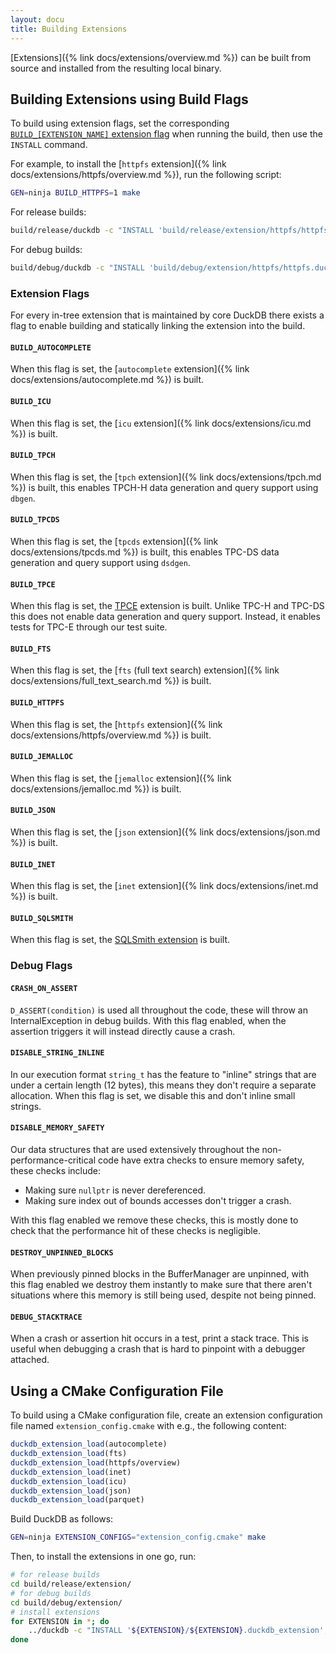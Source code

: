 ```yaml
---
layout: docu
title: Building Extensions
---
```


[Extensions]({% link docs/extensions/overview.md %}) can be built from source and installed from the resulting local binary.

## Building Extensions using Build Flags

To build using extension flags, set the corresponding [`BUILD_[EXTENSION_NAME]` extension flag](#extension-flags) when running the build, then use the `INSTALL` command.

For example, to install the [`httpfs` extension]({% link docs/extensions/httpfs/overview.md %}), run the following script:

```bash
GEN=ninja BUILD_HTTPFS=1 make
```

For release builds:

```bash
build/release/duckdb -c "INSTALL 'build/release/extension/httpfs/httpfs.duckdb_extension';"
```

For debug builds:

```bash
build/debug/duckdb -c "INSTALL 'build/debug/extension/httpfs/httpfs.duckdb_extension';"
```

### Extension Flags

For every in-tree extension that is maintained by core DuckDB there exists a flag to enable building and statically linking the extension into the build.

#### `BUILD_AUTOCOMPLETE`

When this flag is set, the [`autocomplete` extension]({% link docs/extensions/autocomplete.md %}) is built.

#### `BUILD_ICU`

When this flag is set, the [`icu` extension]({% link docs/extensions/icu.md %}) is built.

#### `BUILD_TPCH`

When this flag is set, the [`tpch` extension]({% link docs/extensions/tpch.md %}) is built, this enables TPCH-H data generation and query support using `dbgen`.

#### `BUILD_TPCDS`

When this flag is set, the [`tpcds` extension]({% link docs/extensions/tpcds.md %}) is built, this enables TPC-DS data generation and query support using `dsdgen`.

#### `BUILD_TPCE`

When this flag is set, the [TPCE](https://www.tpc.org/tpce/) extension is built. Unlike TPC-H and TPC-DS this does not enable data generation and query support. Instead, it enables tests for TPC-E through our test suite.

#### `BUILD_FTS`

When this flag is set, the [`fts` (full text search) extension]({% link docs/extensions/full_text_search.md %}) is built.

#### `BUILD_HTTPFS`

When this flag is set, the [`httpfs` extension]({% link docs/extensions/httpfs/overview.md %}) is built.

#### `BUILD_JEMALLOC`

When this flag is set, the [`jemalloc` extension]({% link docs/extensions/jemalloc.md %}) is built.

#### `BUILD_JSON`

When this flag is set, the [`json` extension]({% link docs/extensions/json.md %}) is built.

#### `BUILD_INET`

When this flag is set, the [`inet` extension]({% link docs/extensions/inet.md %}) is built.

#### `BUILD_SQLSMITH`

When this flag is set, the [SQLSmith extension](https://github.com/duckdb/duckdb/pull/3410) is built.

### Debug Flags

#### `CRASH_ON_ASSERT`

`D_ASSERT(condition)` is used all throughout the code, these will throw an InternalException in debug builds.
With this flag enabled, when the assertion triggers it will instead directly cause a crash.

#### `DISABLE_STRING_INLINE`

In our execution format `string_t` has the feature to "inline" strings that are under a certain length (12 bytes), this means they don't require a separate allocation.
When this flag is set, we disable this and don't inline small strings.

#### `DISABLE_MEMORY_SAFETY`

Our data structures that are used extensively throughout the non-performance-critical code have extra checks to ensure memory safety, these checks include:

* Making sure `nullptr` is never dereferenced.
* Making sure index out of bounds accesses don't trigger a crash.

With this flag enabled we remove these checks, this is mostly done to check that the performance hit of these checks is negligible.

#### `DESTROY_UNPINNED_BLOCKS`

When previously pinned blocks in the BufferManager are unpinned, with this flag enabled we destroy them instantly to make sure that there aren't situations where this memory is still being used, despite not being pinned.

#### `DEBUG_STACKTRACE`

When a crash or assertion hit occurs in a test, print a stack trace.
This is useful when debugging a crash that is hard to pinpoint with a debugger attached.

## Using a CMake Configuration File

To build using a CMake configuration file, create an extension configuration file named `extension_config.cmake` with e.g., the following content:

```cmake
duckdb_extension_load(autocomplete)
duckdb_extension_load(fts)
duckdb_extension_load(httpfs/overview)
duckdb_extension_load(inet)
duckdb_extension_load(icu)
duckdb_extension_load(json)
duckdb_extension_load(parquet)
```

Build DuckDB as follows:

```bash
GEN=ninja EXTENSION_CONFIGS="extension_config.cmake" make
```

Then, to install the extensions in one go, run:

```bash
# for release builds
cd build/release/extension/
# for debug builds
cd build/debug/extension/
# install extensions
for EXTENSION in *; do
    ../duckdb -c "INSTALL '${EXTENSION}/${EXTENSION}.duckdb_extension';"
done
```
